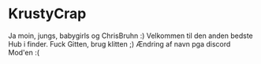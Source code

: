 # KrustyCrap
Ja moin, jungs, babygirls og ChrisBruhn :)
Velkommen til den anden bedste Hub i finder.
Fuck Gitten, brug klitten ;)
Ændring af navn pga discord Mod'en :(
